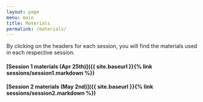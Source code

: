 ```yaml
---
layout: page
menu: main
title: Materials
permalink: /materials/
---
```


By clicking on the headers for each session, you will find the materials used in each respective session. 

#### [Session 1 materials  (Apr 25th)]({{ site.baseurl }}{% link sessions/session1.markdown %})

#### [Session 2 materials  (May 2nd)]({{ site.baseurl }}{% link sessions/session2.markdown %})
